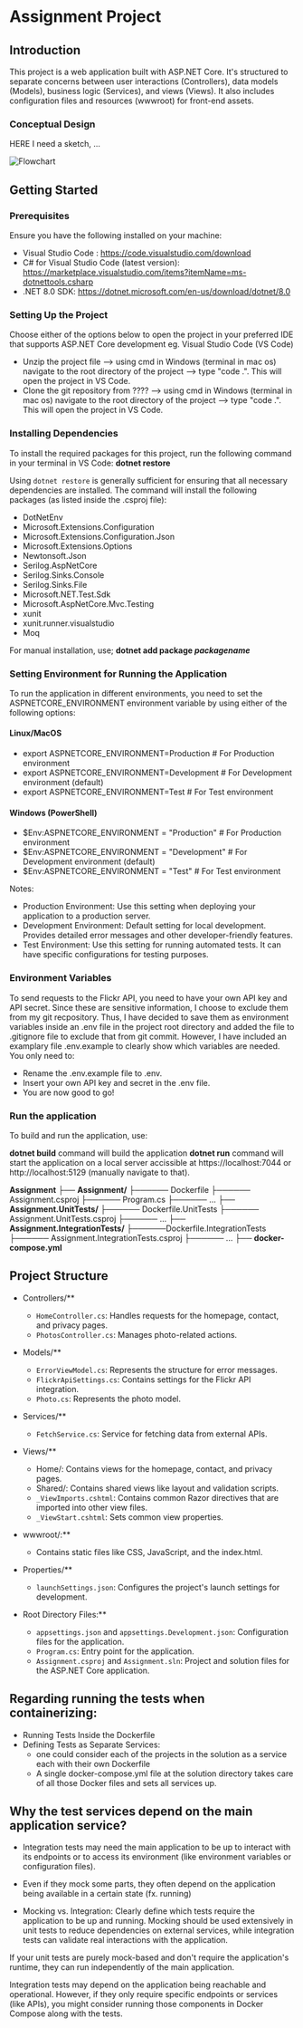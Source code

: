 # Assignment Project

## Introduction
This project is a web application built with ASP.NET Core. It's structured to separate concerns between user interactions (Controllers), data models (Models), business logic (Services), and views (Views). It also includes configuration files and resources (wwwroot) for front-end assets.

### Conceptual Design
HERE I need a sketch, ...


![Flowchart](flowchart.png)

## Getting Started

### Prerequisites
Ensure you have the following installed on your machine:

- Visual Studio Code : https://code.visualstudio.com/download
- C# for Visual Studio Code (latest version): https://marketplace.visualstudio.com/items?itemName=ms-dotnettools.csharp
- .NET 8.0 SDK: https://dotnet.microsoft.com/en-us/download/dotnet/8.0

### Setting Up the Project
Choose either of the options below to open the project in your preferred IDE that supports ASP.NET Core development eg. Visual Studio Code (VS Code)

- Unzip the project file --> using cmd in Windows (terminal in mac os) navigate to the root directory of the project --> type "code .". This will open the project in VS Code.
- Clone the git repository from ???? --> using cmd in Windows (terminal in mac os) navigate to the root directory of the project --> type "code .". This will open the project in VS Code.

### Installing Dependencies
To install the required packages for this project, run the following command in your terminal in VS Code:
**dotnet restore**

Using `dotnet restore` is generally sufficient for ensuring that all necessary dependencies are installed. The command will install the following packages (as listed inside the .csproj file):

- DotNetEnv
- Microsoft.Extensions.Configuration
- Microsoft.Extensions.Configuration.Json
- Microsoft.Extensions.Options
- Newtonsoft.Json
- Serilog.AspNetCore
- Serilog.Sinks.Console
- Serilog.Sinks.File
- Microsoft.NET.Test.Sdk
- Microsoft.AspNetCore.Mvc.Testing
- xunit
- xunit.runner.visualstudio
- Moq

For manual installation, use;
**dotnet add package _packagename_**

### Setting Environment for Running the Application
To run the application in different environments, you need to set the ASPNETCORE_ENVIRONMENT environment variable by using either of the following options:

#### Linux/MacOS
- export ASPNETCORE_ENVIRONMENT=Production   # For Production environment
- export ASPNETCORE_ENVIRONMENT=Development  # For Development environment (default)
- export ASPNETCORE_ENVIRONMENT=Test         # For Test environment

#### Windows (PowerShell)
- $Env:ASPNETCORE_ENVIRONMENT = "Production"   # For Production environment
- $Env:ASPNETCORE_ENVIRONMENT = "Development"  # For Development environment (default)
- $Env:ASPNETCORE_ENVIRONMENT = "Test"         # For Test environment

Notes:
- Production Environment: Use this setting when deploying your application to a production server.
- Development Environment: Default setting for local development. Provides detailed error messages and other developer-friendly features.
- Test Environment: Use this setting for running automated tests. It can have specific configurations for testing purposes.

### Environment Variables
To send requests to the Flickr API, you need to have your own API key and API secret. Since these are sensitive information, I choose to exclude them from my git recpository. Thus, I have decided to save them as environment variables inside an .env file in the project root directory and added the file to .gitignore file to exclude that from git commit. However, I have included an examplary file .env.example to clearly show which variables are needed. 
You only need to:
- Rename the .env.example file to .env.
- Insert your own API key and secret in the .env file.
- You are now good to go!

### Run the application
To build and run the application, use:

**dotnet build** command will build the application
**dotnet run** command will start the application on a local server accissible at https://localhost:7044 or http://localhost:5129 (manually navigate to that).



**Assignment**
├──  **Assignment/**
├────── Dockerfile
├────── Assignment.csproj
├────── Program.cs
├────── ...
├──  **Assignment.UnitTests/**
├────── Dockerfile.UnitTests
├────── Assignment.UnitTests.csproj
├────── ...
├──  **Assignment.IntegrationTests/**
├──────Dockerfile.IntegrationTests
├────── Assignment.IntegrationTests.csproj
├────── ...
├──  **docker-compose.yml**


## Project Structure

- Controllers/**
  - `HomeController.cs`: Handles requests for the homepage, contact, and privacy pages.
  - `PhotosController.cs`: Manages photo-related actions.

- Models/**
  - `ErrorViewModel.cs`: Represents the structure for error messages.
  - `FlickrApiSettings.cs`: Contains settings for the Flickr API integration.
  - `Photo.cs`: Represents the photo model.

- Services/**
  - `FetchService.cs`: Service for fetching data from external APIs.

- Views/**
  - Home/: Contains views for the homepage, contact, and privacy pages.
  - Shared/: Contains shared views like layout and validation scripts.
  - `_ViewImports.cshtml`: Contains common Razor directives that are imported into other view files.
  - `_ViewStart.cshtml`: Sets common view properties.

- wwwroot/:**
  - Contains static files like CSS, JavaScript, and the index.html.

- Properties/**
  - `launchSettings.json`: Configures the project's launch settings for development.

- Root Directory Files:**
  - `appsettings.json` and `appsettings.Development.json`: Configuration files for the application.
  - `Program.cs`: Entry point for the application.
  - `Assignment.csproj` and `Assignment.sln`: Project and solution files for the ASP.NET Core application.

## Regarding running the tests when containerizing:
- Running Tests Inside the Dockerfile
- Defining Tests as Separate Services: 
  - one could consider each of the projects in the solution as a service each with their own Dockerfile
  - A single docker-compose.yml file at the solution directory takes care of all those Docker files and sets all services up. 


## Why the test services depend on the main application service?
- Integration tests may need the main application to be up to interact with its endpoints or to access its environment (like environment variables or configuration files).
- Even if they mock some parts, they often depend on the application being available in a certain state (fx. running)

- Mocking vs. Integration: Clearly define which tests require the application to be up and running. Mocking should be used extensively in unit tests to reduce dependencies on external services, while integration tests can validate real interactions with the application.

If your unit tests are purely mock-based and don't require the application's runtime, they can run independently of the main application.

Integration tests may depend on the application being reachable and operational. However, if they only require specific endpoints or services (like APIs), you might consider running those components in Docker Compose along with the tests.




